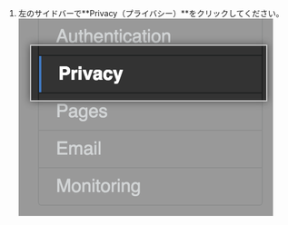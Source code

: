 1. 左のサイドバーで**Privacy（プライバシー）**をクリックしてください。 ![設定サイドバーのプライバシータブ](/assets/images/enterprise/management-console/sidebar-privacy.png)
